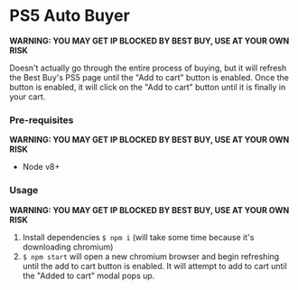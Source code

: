 # PS5 Auto Buyer

**WARNING: YOU MAY GET IP BLOCKED BY BEST BUY, USE AT YOUR OWN RISK**

Doesn't actually go through the entire process of buying, but it will refresh the Best Buy's PS5 page until the "Add to cart" button is enabled. Once the button is enabled, it will click on the "Add to cart" button until it is finally in your cart.

### Pre-requisites

**WARNING: YOU MAY GET IP BLOCKED BY BEST BUY, USE AT YOUR OWN RISK**

- Node v8+

### Usage

**WARNING: YOU MAY GET IP BLOCKED BY BEST BUY, USE AT YOUR OWN RISK**

1. Install dependencies `$ npm i` (will take some time because it's downloading chromium)
1. `$ npm start` will open a new chromium browser and begin refreshing until the add to cart button is enabled. It will attempt to add to cart until the "Added to cart" modal pops up.
